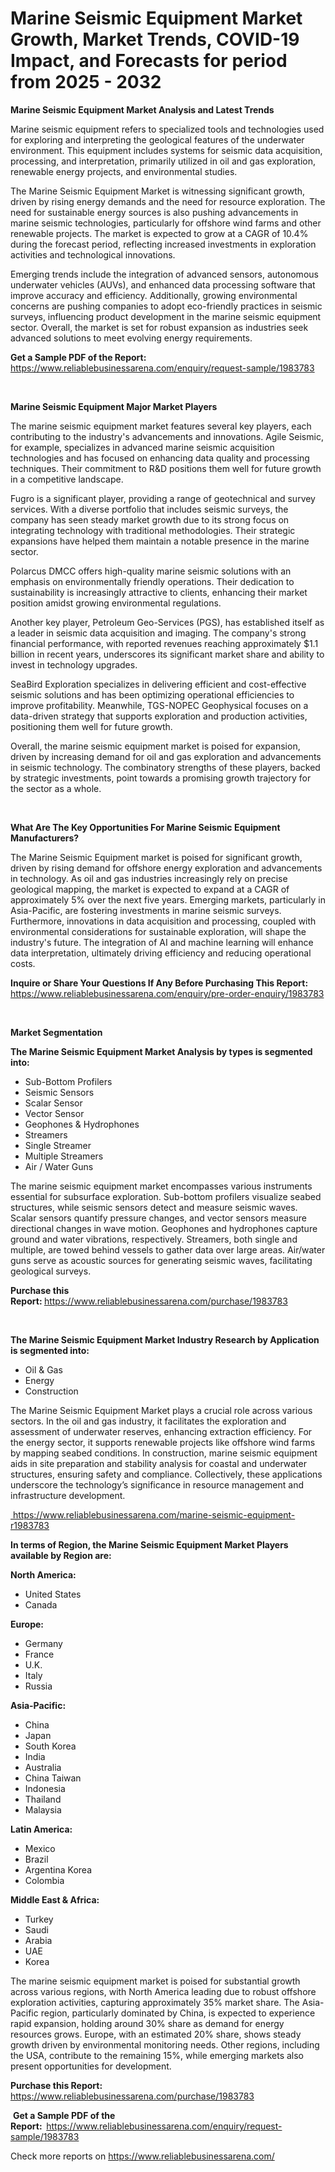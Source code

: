 <p><h1>Marine Seismic Equipment Market Growth, Market Trends, COVID-19 Impact, and Forecasts for period from 2025 - 2032</h1></p><p><strong>Marine Seismic Equipment Market Analysis and Latest Trends</strong></p>
<p><p>Marine seismic equipment refers to specialized tools and technologies used for exploring and interpreting the geological features of the underwater environment. This equipment includes systems for seismic data acquisition, processing, and interpretation, primarily utilized in oil and gas exploration, renewable energy projects, and environmental studies. </p><p>The Marine Seismic Equipment Market is witnessing significant growth, driven by rising energy demands and the need for resource exploration. The need for sustainable energy sources is also pushing advancements in marine seismic technologies, particularly for offshore wind farms and other renewable projects. The market is expected to grow at a CAGR of 10.4% during the forecast period, reflecting increased investments in exploration activities and technological innovations. </p><p>Emerging trends include the integration of advanced sensors, autonomous underwater vehicles (AUVs), and enhanced data processing software that improve accuracy and efficiency. Additionally, growing environmental concerns are pushing companies to adopt eco-friendly practices in seismic surveys, influencing product development in the marine seismic equipment sector. Overall, the market is set for robust expansion as industries seek advanced solutions to meet evolving energy requirements.</p></p>
<p><strong>Get a Sample PDF of the Report:&nbsp;</strong> <a href="https://www.reliablebusinessarena.com/enquiry/request-sample/1983783?utm_campaign=3251&utm_medium=2&utm_source=Github&utm_content=ia&utm_term=10042025&utm_id=marine-seismic-equipment">https://www.reliablebusinessarena.com/enquiry/request-sample/1983783</a></p>
<p>&nbsp;</p>
<p><strong>Marine Seismic Equipment Major Market Players</strong></p>
<p><p>The marine seismic equipment market features several key players, each contributing to the industry's advancements and innovations. Agile Seismic, for example, specializes in advanced marine seismic acquisition technologies and has focused on enhancing data quality and processing techniques. Their commitment to R&D positions them well for future growth in a competitive landscape.</p><p>Fugro is a significant player, providing a range of geotechnical and survey services. With a diverse portfolio that includes seismic surveys, the company has seen steady market growth due to its strong focus on integrating technology with traditional methodologies. Their strategic expansions have helped them maintain a notable presence in the marine sector.</p><p>Polarcus DMCC offers high-quality marine seismic solutions with an emphasis on environmentally friendly operations. Their dedication to sustainability is increasingly attractive to clients, enhancing their market position amidst growing environmental regulations.</p><p>Another key player, Petroleum Geo-Services (PGS), has established itself as a leader in seismic data acquisition and imaging. The company's strong financial performance, with reported revenues reaching approximately $1.1 billion in recent years, underscores its significant market share and ability to invest in technology upgrades.</p><p>SeaBird Exploration specializes in delivering efficient and cost-effective seismic solutions and has been optimizing operational efficiencies to improve profitability. Meanwhile, TGS-NOPEC Geophysical focuses on a data-driven strategy that supports exploration and production activities, positioning them well for future growth.</p><p>Overall, the marine seismic equipment market is poised for expansion, driven by increasing demand for oil and gas exploration and advancements in seismic technology. The combinatory strengths of these players, backed by strategic investments, point towards a promising growth trajectory for the sector as a whole.</p></p>
<p>&nbsp;</p>
<p><strong>What Are The Key Opportunities For Marine Seismic Equipment Manufacturers?</strong></p>
<p><p>The Marine Seismic Equipment market is poised for significant growth, driven by rising demand for offshore energy exploration and advancements in technology. As oil and gas industries increasingly rely on precise geological mapping, the market is expected to expand at a CAGR of approximately 5% over the next five years. Emerging markets, particularly in Asia-Pacific, are fostering investments in marine seismic surveys. Furthermore, innovations in data acquisition and processing, coupled with environmental considerations for sustainable exploration, will shape the industry's future. The integration of AI and machine learning will enhance data interpretation, ultimately driving efficiency and reducing operational costs.</p></p>
<p><strong>Inquire or Share Your Questions If Any Before Purchasing This Report:</strong> <a href="https://www.reliablebusinessarena.com/enquiry/pre-order-enquiry/1983783?utm_campaign=3251&utm_medium=2&utm_source=Github&utm_content=ia&utm_term=10042025&utm_id=marine-seismic-equipment">https://www.reliablebusinessarena.com/enquiry/pre-order-enquiry/1983783</a></p>
<p>&nbsp;</p>
<p><strong>Market Segmentation</strong></p>
<p><strong>The Marine Seismic Equipment Market Analysis by types is segmented into:</strong></p>
<p><ul><li>Sub-Bottom Profilers</li><li>Seismic Sensors</li><li>Scalar Sensor</li><li>Vector Sensor</li><li>Geophones & Hydrophones</li><li>Streamers</li><li>Single Streamer</li><li>Multiple Streamers</li><li>Air / Water Guns</li></ul></p>
<p><p>The marine seismic equipment market encompasses various instruments essential for subsurface exploration. Sub-bottom profilers visualize seabed structures, while seismic sensors detect and measure seismic waves. Scalar sensors quantify pressure changes, and vector sensors measure directional changes in wave motion. Geophones and hydrophones capture ground and water vibrations, respectively. Streamers, both single and multiple, are towed behind vessels to gather data over large areas. Air/water guns serve as acoustic sources for generating seismic waves, facilitating geological surveys.</p></p>
<p><strong>Purchase this Report:&nbsp;</strong><a href="https://www.reliablebusinessarena.com/purchase/1983783?utm_campaign=3251&utm_medium=2&utm_source=Github&utm_content=ia&utm_term=10042025&utm_id=marine-seismic-equipment">https://www.reliablebusinessarena.com/purchase/1983783</a></p>
<p>&nbsp;</p>
<p><strong>The Marine Seismic Equipment Market Industry Research by Application is segmented into:</strong></p>
<p><ul><li>Oil & Gas</li><li>Energy</li><li>Construction</li></ul></p>
<p><p>The Marine Seismic Equipment Market plays a crucial role across various sectors. In the oil and gas industry, it facilitates the exploration and assessment of underwater reserves, enhancing extraction efficiency. For the energy sector, it supports renewable projects like offshore wind farms by mapping seabed conditions. In construction, marine seismic equipment aids in site preparation and stability analysis for coastal and underwater structures, ensuring safety and compliance. Collectively, these applications underscore the technology’s significance in resource management and infrastructure development.</p></p>
<p><a href="https://www.reliablebusinessarena.com/marine-seismic-equipment-r1983783?utm_campaign=3251&utm_medium=2&utm_source=Github&utm_content=ia&utm_term=10042025&utm_id=marine-seismic-equipment">&nbsp;https://www.reliablebusinessarena.com/marine-seismic-equipment-r1983783</a></p>
<p><strong>In terms of Region, the Marine Seismic Equipment Market Players available by Region are:</strong></p>
<p>
    <p> <strong> North America: </strong>
        <ul>
            <li>United States</li>
            <li>Canada</li>
        </ul>
        </p> 
    <p> <strong> Europe: </strong>
        <ul>
            <li>Germany</li>
            <li>France</li>
            <li>U.K.</li>
            <li>Italy</li>
            <li>Russia</li>
        </ul>
        </p> 
    <p> <strong> Asia-Pacific: </strong>
        <ul>
            <li>China</li>
            <li>Japan</li>
            <li>South Korea</li>
            <li>India</li>
            <li>Australia</li>
            <li>China Taiwan</li>
            <li>Indonesia</li>
            <li>Thailand</li>
            <li>Malaysia</li>
        </ul>
        </p> 
    <p> <strong> Latin America: </strong>
        <ul>
            <li>Mexico</li>
            <li>Brazil</li>
            <li>Argentina Korea</li>
            <li>Colombia</li>
        </ul>
        </p> 
    <p> <strong> Middle East & Africa: </strong>
        <ul>
            <li>Turkey</li>
            <li>Saudi</li>
            <li>Arabia</li>
            <li>UAE</li>
            <li>Korea</li>
        </ul>
    </p>
    </p>
<p><p>The marine seismic equipment market is poised for substantial growth across various regions, with North America leading due to robust offshore exploration activities, capturing approximately 35% market share. The Asia-Pacific region, particularly dominated by China, is expected to experience rapid expansion, holding around 30% share as demand for energy resources grows. Europe, with an estimated 20% share, shows steady growth driven by environmental monitoring needs. Other regions, including the USA, contribute to the remaining 15%, while emerging markets also present opportunities for development.</p></p>
<p><strong>Purchase this Report: </strong><a href="https://www.reliablebusinessarena.com/purchase/1983783?utm_campaign=3251&utm_medium=2&utm_source=Github&utm_content=ia&utm_term=10042025&utm_id=marine-seismic-equipment">https://www.reliablebusinessarena.com/purchase/1983783</a></p>
<p>&nbsp;<strong>Get a Sample PDF of the Report:&nbsp;&nbsp;</strong><a href="https://www.reliablebusinessarena.com/enquiry/request-sample/1983783?utm_campaign=3251&utm_medium=2&utm_source=Github&utm_content=ia&utm_term=10042025&utm_id=marine-seismic-equipment">https://www.reliablebusinessarena.com/enquiry/request-sample/1983783</a></p>
<p><strong></strong></p>
<p>Check more reports on <a href="https://www.reliablebusinessarena.com/?utm_campaign=3251&utm_medium=2&utm_source=Github&utm_content=ia&utm_term=10042025&utm_id=marine-seismic-equipment">https://www.reliablebusinessarena.com/</a></p>